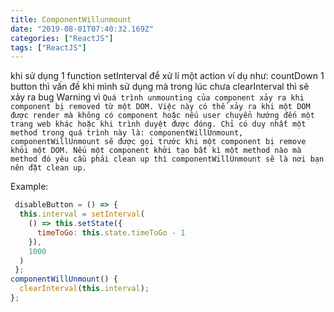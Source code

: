 ```yaml
---
title: ComponentWillunmount
date: "2019-08-01T07:40:32.169Z"
categories: ["ReactJS"]
tags: ["ReactJS"]
---
```

khi sử dụng 1 function setInterval để xử lí một action ví dụ như: countDown 1 button 
thì vấn đề khi mình sử dụng mà trong lúc chưa clearInterval thì sẽ xảy ra bug Warning
vì `Quá trình unmounting của component xảy ra khi component bị removed từ một DOM. Việc này có thể xảy ra khi một DOM được render mà không có component hoặc nếu user chuyển hướng đến một trang web khác hoặc khi trình duyệt được đóng. Chỉ có duy nhất một method trong quá trình này là: componentWillUnmount, componentWillUnmount sẽ được gọi trước khi một component bị remove khỏi một DOM. Nếu một component khởi tạo bất kì một method nào mà method đó yêu cầu phải clean up thì componentWillUnmount sẽ là nơi bạn nên đặt clean up.`

Example: 
```javascript
 disableButton = () => {
  this.interval = setInterval(
    () => this.setState({
      timeToGo: this.state.timeToGo - 1
    }),
    1000
  )
 };
componentWillUnmount() {
  clearInterval(this.interval);
};